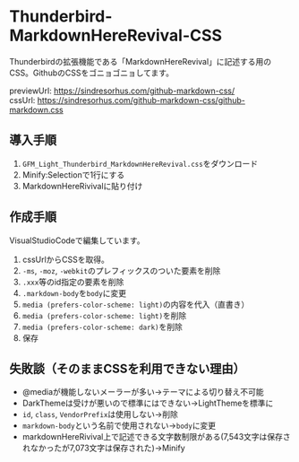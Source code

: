 # Thunderbird-MarkdownHereRevival-CSS

Thunderbirdの拡張機能である「MarkdownHereRevival」に記述する用のCSS。GithubのCSSをゴニョゴニョしてます。

previewUrl: https://sindresorhus.com/github-markdown-css/  
cssUrl: https://sindresorhus.com/github-markdown-css/github-markdown.css

## 導入手順

1. `GFM_Light_Thunderbird_MarkdownHereRevival.css`をダウンロード
2. Minify:Selectionで1行にする
3. MarkdownHereRivivalに貼り付け

## 作成手順

VisualStudioCodeで編集しています。

1. cssUrlからCSSを取得。
2. `-ms`, `-moz`, `-webkit`のプレフィックスのついた要素を削除
3. `.xxx`等のid指定の要素を削除
4. `.markdown-body`を`body`に変更
5. `media (prefers-color-scheme: light)`の内容を代入（直書き）
6. `media (prefers-color-scheme: light)`を削除
7. `media (prefers-color-scheme: dark)`を削除
8. 保存

## 失敗談（そのままCSSを利用できない理由）

- @mediaが機能しないメーラーが多い→テーマによる切り替え不可能
- DarkThemeは受けが悪いので標準にはできない→LightThemeを標準に
- `id`, `class`, `VendorPrefix`は使用しない→削除
- `markdown-body`という名前で使用されない→`body`に変更
- markdownHereRivival上で記述できる文字数制限がある(7,543文字は保存されなかったが7,073文字は保存された)→Minify
